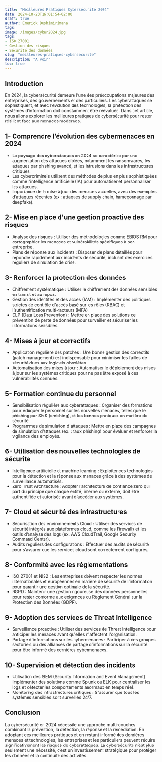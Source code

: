 ```yaml
---
title: "Meilleures Pratiques Cybersécurité 2024"
date: 2024-10-23T16:01:54+02:00
draft: true
author: Emerick Dushimirimana
tags:
image: /images/cyber2024.jpg
tags:
- ISO 27001
- Gestion des risques
- Sécurité des données
slug: "meilleures-pratiques-cybersecurite"
description: "A voir"
toc: true
---
```

## Introduction
En 2024, la cybersécurité demeure l’une des préoccupations majeures des entreprises, des gouvernements et 
des particuliers. Les cyberattaques se sophistiquent, et avec l’évolution des technologies, la protection 
des systèmes d’information doit constamment être réévaluée. Dans cet article, nous allons explorer les 
meilleures pratiques de cybersécurité pour rester résilient face aux menaces modernes.

## 1- Comprendre l’évolution des cybermenaces en 2024

- Le paysage des cyberattaques en 2024 se caractérise par une augmentation des attaques ciblées, notamment les ransomwares, les attaques par phishing avancé, et les intrusions dans les infrastructures critiques.
- Les cybercriminels utilisent des méthodes de plus en plus sophistiquées comme l’intelligence artificielle (IA) pour automatiser et personnaliser les attaques.
- Importance de la mise à jour des menaces actuelles, avec des exemples d'attaques récentes (ex : attaques de supply chain, hameçonnage par deepfake).

## 2- Mise en place d'une gestion proactive des risques

- Analyse des risques : Utiliser des méthodologies comme EBIOS RM pour cartographier les menaces et vulnérabilités spécifiques à son entreprise.
- Plans de réponse aux incidents : Disposer de plans détaillés pour répondre rapidement aux incidents de sécurité, incluant des exercices réguliers de simulation de crise.

## 3- Renforcer la protection des données

- Chiffrement systématique : Utiliser le chiffrement des données sensibles en transit et au repos.
- Gestion des identités et des accès (IAM) : Implémenter des politiques strictes de contrôle d'accès basé sur les rôles (RBAC) et l’authentification multi-facteurs (MFA).
- DLP (Data Loss Prevention) : Mettre en place des solutions de prévention de perte de données pour surveiller et sécuriser les informations sensibles.

## 4- Mises à jour et correctifs

- Application régulière des patches : Une bonne gestion des correctifs (patch management) est indispensable pour minimiser les failles de sécurité dues aux logiciels obsolètes.
- Automatisation des mises à jour : Automatiser le déploiement des mises à jour sur les systèmes critiques pour ne pas être exposé à des vulnérabilités connues.

## 5- Formation continue du personnel

- Sensibilisation régulière aux cyberattaques : Organiser des formations pour éduquer le personnel sur les nouvelles menaces, telles que le phishing par SMS (smishing), et les bonnes pratiques en matière de sécurité.
- Programmes de simulation d'attaques : Mettre en place des campagnes de simulation d’attaques (ex. : faux phishing) pour évaluer et renforcer la vigilance des employés.

## 6- Utilisation des nouvelles technologies de sécurité

- Intelligence artificielle et machine learning : Exploiter ces technologies pour la détection et la réponse aux menaces grâce à des systèmes de surveillance automatisés.
- Zero Trust Architecture : Adopter l’architecture de confiance zéro qui part du principe que chaque entité, interne ou externe, doit être authentifiée et autorisée avant d’accéder aux systèmes.

## 7- Cloud et sécurité des infrastructures

- Sécurisation des environnements Cloud : Utiliser des services de sécurité intégrés aux plateformes cloud, comme les Firewalls et les outils d’analyse des logs (ex. AWS CloudTrail, Google Security Command Center).
- Audits réguliers des configurations : Effectuer des audits de sécurité pour s’assurer que les services cloud sont correctement configurés.

## 8- Conformité avec les réglementations

- ISO 27001 et NIS2 : Les entreprises doivent respecter les normes internationales et européennes en matière de sécurité de l’information pour garantir une gestion optimale de la sécurité.
- RGPD : Maintenir une gestion rigoureuse des données personnelles pour rester conforme aux exigences du Règlement Général sur la Protection des Données (GDPR).

## 9- Adoption des services de Threat Intelligence 

- Surveillance proactive : Utiliser des services de Threat Intelligence pour anticiper les menaces avant qu'elles n'affectent l'organisation.
- Partage d'informations sur les cybermenaces : Participer à des groupes sectoriels ou des alliances de partage d’informations sur la sécurité pour être informé des dernières cybermenaces.

## 10- Supervision et détection des incidents

- Utilisation des SIEM (Security Information and Event Management) : Implémenter des solutions comme Splunk ou ELK pour centraliser les logs et détecter les comportements anormaux en temps réel.
- Monitoring des infrastructures critiques : S'assurer que tous les systèmes sensibles sont surveillés 24/7.

## Conclusion 

La cybersécurité en 2024 nécessite une approche multi-couches combinant la prévention, la détection, 
la réponse et la remédiation. En adoptant ces meilleures pratiques et en restant informé des dernières 
menaces et technologies, les entreprises et les particuliers peuvent réduire significativement les risques 
de cyberattaques. La cybersécurité n’est plus seulement une nécessité, c’est un investissement stratégique 
pour protéger les données et la continuité des activités.
